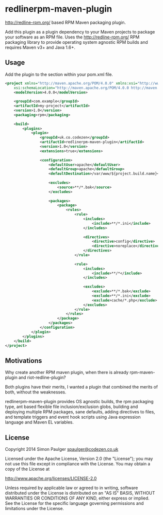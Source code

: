 
# redlinerpm-maven-plugin

http://redline-rpm.org/ based RPM Maven packaging plugin.

Add this plugin as a plugin dependency to your Maven projects to package your software
as an RPM file. Uses the http://redline-rpm.org/ RPM packaging library to provide
operating system agnostic RPM builds and requires Maven v3+ and Java 1.6+.

## Usage

Add the plugin to the <plugins> section within your pom.xml file.

```xml
<project xmlns="http://maven.apache.org/POM/4.0.0" xmlns:xsi="http://www.w3.org/2001/XMLSchema-instance"
    xsi:schemaLocation="http://maven.apache.org/POM/4.0.0 http://maven.apache.org/maven-v4_0_0.xsd">
    <modelVersion>4.0.0</modelVersion>
    
    <groupId>com.example</groupId>
    <artifactId>my-project</artifactId>
    <version>1.0</version>
    <packaging>rpm</packaging>
    
    <build>
        <plugins>
            <plugin>
                <groupId>uk.co.codezen</groupId>
                <artifactId>redlinerpm-maven-plugin</artifactId>
                <version>1.0</version>
                <extensions>true</extensions>
             
                <configuration>
                    <defaultUser>apache</defaultUser>
                    <defaultGroup>apache</defaultGroup>
                    <defaultDestination>/var/www/${project.build.name}</defaultDestination>
         
                    <excludes>
                        <source>**/*.bak</source>
                    </excludes>
             
                    <packages>
                        <package>
                            <rules>
                                <rule>
                                    <includes>
                                        <include>**/*.ini</include>
                                    </includes>
             
                                    <directives>
                                        <directive>config</directive>
                                        <directive>noreplace</directive>
                                    </directives>
                                </rule>
             
                                <rule>
                                    <includes>
                                        <include>**/*</include>
                                    </includes>
             
                                    <excludes>
                                        <exclude>**/*.bak</exclude>
                                        <exclude>**/*.ini</exclude>
                                        <exclude>cache/*.php</exclude>
                                    </excludes>
                                </rule>
                            </rules>
                        </package>
                    </packages>
                </configuration>
            </plugin>
        </plugins>
    </build>
</project>
```

## Motivations

Why create another RPM maven plugin, when there is already rpm-maven-plugin
and riot-redline-plugin?

Both plugins have their merits, I wanted a plugin that combined the merits of
both, without the weaknesses.

redlinerpm-maven-plugin provides OS agnostic builds, the rpm packaging type, 
ant based flexible file inclusion/exclusion globs, building and deploying 
multiple RPM packages, sane defaults, adding directives to files, and template
triggers and event hook scripts using Java expression language and Maven EL
variables.

## License

Copyright 2014 Simon Paulger <spaulger@codezen.co.uk>

Licensed under the Apache License, Version 2.0 (the "License");
you may not use this file except in compliance with the License.
You may obtain a copy of the License at

http://www.apache.org/licenses/LICENSE-2.0

Unless required by applicable law or agreed to in writing, software
distributed under the License is distributed on an "AS IS" BASIS,
WITHOUT WARRANTIES OR CONDITIONS OF ANY KIND, either express or implied.
See the License for the specific language governing permissions and
limitations under the License.
